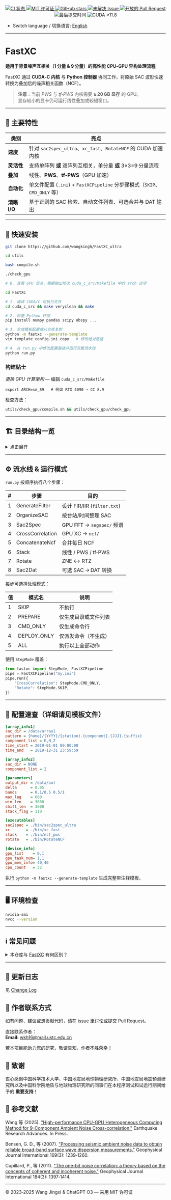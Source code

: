 <p align="center">
  <a href="https://github.com/wangkingh/FastXC/actions">
    <img src="https://img.shields.io/github/actions/workflow/status/wangkingh/FastXC_ultra/ci.yml?branch=main&label=CI&logo=github" alt="CI 状态">
  </a>
  <a href="LICENSE">
    <img src="https://img.shields.io/github/license/wangkingh/FastXC_ultra?color=blue&logo=open-source-initiative" alt="MIT 许可证">
  </a>
  <a href="https://github.com/wangkingh/FastXC/stargazers">
    <img src="https://img.shields.io/github/stars/wangkingh/FastXC_ultra?style=social" alt="GitHub stars">
  </a>
  <a href="https://github.com/wangkingh/FastXC/issues">
    <img src="https://img.shields.io/github/issues/wangkingh/FastXC_ultra?logo=github" alt="未解决 Issue">
  </a>
  <a href="https://github.com/wangkingh/FastXC/pulls">
    <img src="https://img.shields.io/github/issues-pr/wangkingh/FastXC_ultra?logo=github" alt="开放的 Pull Request">
  </a>
  <img src="https://img.shields.io/github/last-commit/wangkingh/FastXC_ultra?logo=git" alt="最后提交时间">
  <img src="https://img.shields.io/badge/CUDA-11.8%2B-green?logo=nvidia" alt="CUDA ≥11.8">
</p>

* Switch language / 切换语言: [English](README.md)

---

# FastXC
**适用于背景噪声互相关（1 分量 & 9 分量）的高性能 CPU‑GPU 异构处理流程**

FastXC 通过 **CUDA‑C 内核** 与 **Python 控制器** 协同工作，将原始 SAC 波形快速转换为叠加后的噪声相关函数（NCF）。

> **注意**：当前 *PWS* 与 *tf‑PWS* 内核需要 **≥ 20 GB 显存** 的 GPU。  
> 显存较小的显卡仍可运行线性叠加或较短窗口。

---

## 🚩 主要特性
| 类别 | 亮点 |
|------|------|
| **速度** | 针对 `sac2spec_ultra`、`xc_fast`、`RotateNCF` 的 CUDA 加速内核 |
| **灵活性** | 支持单阵列 **或** 双阵列互相关，单分量 **或** 3×3=9 分量流程 |
| **叠加** | 线性、**PWS**、**tf‑PWS**（GPU 加速） |
| **自动化** | 单文件配置 (`.ini`) + `FastXCPipeline` 分步骤模式（`SKIP`、`CMD_ONLY` 等） |
| **清晰 I/O** | 基于正则的 SAC 检索、自动文件列表、可选合并与 DAT 输出 |

---

## 🌱 快速安装
```bash
git clone https://github.com/wangkingh/FastXC_ultra

cd utils

bash compile.sh

./chech_gpu

# 0. 查看 GPU 信息，根据输出修改 cuda_c_src/Makefile 中的 arch 选项

cd FastXC

# 1. 编译 CUDA/C 可执行文件
cd cuda_c_src && make veryclean && make

# 2. 检查 Python 环境
pip install numpy pandas scipy obspy ...

# 3. 生成模板配置或从仓库复制
python -m fastxc --generate-template
vim template_config.ini.copy   # 修改绝对路径

# 4. 在 run.py 中修改配置路径并运行完整流水线
python run.py
```

### 构建贴士
*更换 GPU 计算架构* — 编辑 `cuda_c_src/Makefile`
```
export ARCH=sm_89   # 例如 RTX 4090 → CC 8.9
```
检查方法：
```bash
utils/check_gpu/compile.sh && utils/check_gpu/check_gpu
```

---

## 🏗 目录结构一览
<details>
<summary>点击展开</summary>

```text
cuda_c_src/          CUDA 内核与 Makefile
  ├─ sac2spec_stable/ 将 sac 转为谱
  ├─ sac2spec_ultra/  使用额外滤波将 sac 转为谱
  ├─ xc/              计算谱间互相关
  ├─ ncf_pws/         叠加 NCF
  ├─ rotate/          将 NCF 从 ENZ 坐标旋转到 RTZ
  ├─ Makefile
fastxc/              Python 调度器
  ├─ cmd_generator/   生成 *.cmds.txt
  ├─ cmd_deployer/    派发命令
  ├─ list_generator/  生成文件列表
  └─ utils/           配置解析、滤波设计等
bin/
  ├─ sac2spec_stable
  ├─ sac2spec_ultra
  ├─ xc_fast
  ├─ ncf_pws
  ├─ RotateNCF
utils/
  ├─ check_gpu/     检测 GPU 能力
  ├─ extract.py     互相关后将 “bigsac” 拆分为 sac
  ├─ GPU_vs_CPU.png

config/              示例 *.ini
run.py               最小启动脚本
```
</details>

---

## ⚙️ 流水线 & 运行模式
`run.py` 按顺序执行八个步骤：

| # | 步骤 | 目的 |
|---|------|------|
| 1 | GenerateFilter     | 设计 FIR/IIR (`filter.txt`)          |
| 2 | OrganizeSAC        | 按台站/时间整理 SAC                 |
| 3 | Sac2Spec           | GPU FFT → `segspec/` 频谱           |
| 4 | CrossCorrelation   | GPU XC → `ncf/`                     |
| 5 | ConcatenateNcf     | 合并每日 NCF                        |
| 6 | Stack              | 线性 / PWS / tf‑PWS                 |
| 7 | Rotate             | ZNE ↔ RTZ                           |
| 8 | Sac2Dat            | 可选 SAC → DAT 转换                 |

每步可选择处理模式：

| 值 | 模式名 | 说明 |
|----|--------|------|
| 1 | SKIP        | 不执行              |
| 2 | PREPARE     | 仅生成目录或文件列表 |
| 3 | CMD_ONLY    | 仅生成命令行        |
| 4 | DEPLOY_ONLY | 仅派发命令（不生成） |
| 5 | ALL         | 执行以上全部动作     |

使用 `StepMode` 覆盖：

```python
from fastxc import StepMode, FastXCPipeline
pipe = FastXCPipeline("my.ini")
pipe.run({
    "CrossCorrelation": StepMode.CMD_ONLY,
    "Rotate": StepMode.SKIP,
})
```

---

## 📝 配置速查（详细请见模板文件）
```ini
[array_info1]
sac_dir = /data/array1
pattern = {home}/{YYYY}/{station}.{component}.{JJJ}.{suffix}
component_list = E,N,Z
time_start = 2019-01-01 00:00:00
time_end   = 2019-12-31 23:59:59

[array_info2]
sac_dir = NONE
component_list = Z

[parameters]
output_dir = /data/out
delta      = 0.05
bands      = 0.1/0.5 0.5/1
max_lag    = 600
win_len    = 3600
shift_len  = 3600
stack_flag = 110

[executables]
sac2spec = ./bin/sac2spec_ultra
xc       = ./bin/xc_fast
stack    = ./bin/ncf_pws
rotate   = ./bin/RotateNCF

[device_info]
gpu_list    = 0,1
gpu_task_num= 1,1
gpu_mem_info= 40,40
cpu_count   = 32
```
执行 `python -m fastxc --generate-template` 生成完整带注释模板。

---

## 🖥 环境检查
```bash
nvidia-smi
nvcc --version
```

---

## ℹ️ 常见问题
<details><summary>本仓库与 <a href="https://github.com/wangkingh/FastXC" target="_blank">FastXC</a> 有何区别？</summary>

1. **更高采样率支持**  
   *PWS* / *tf‑PWS* 的 CUDA 批处理实现已重写，可处理更高采样率数据。

2. **磁盘友好的 NCF 输出**  
   在 **xc** 阶段，各段 NCF 现在 **追加写入原文件尾部**，而非写入新文件。

3. **取消 “dual” 模式**  
   删除 *dual* 工作流。互相关与叠加在单一高性能模式运行，速度更快，但占用更多磁盘。

4. **时间戳过滤**  
   可提供时间列表文件，仅保留落在指定时间段的 SAC 文件。

5. **更清晰的配置**  
   配置文件重新设计：常用项前置，进阶参数放在 **advanced** 区域，便于自定义。

</details>

---

## 📒 更新日志
见 [Change Log](changelog.md)

## 📧 作者联系方式
如有问题、建议或想贡献代码，请在 [issue](https://github.com/wangkingh/FastXC/issues) 里讨论或提交 Pull Request。

直接联系作者：  
**Email:** [wkh16@mail.ustc.edu.cn](mailto:wkh16@mail.ustc.edu.cn)

若本项目能助力您的研究，敬请告知，作者不胜荣幸！

## 🙏 致谢
衷心感谢中国科学技术大学、中国地震局地球物理研究所、中国地震局地震预测研究所以及中国科学院地质与地球物理研究所的同事们在本程序测试和试运行期间给予的 __重要支持__！

## 📜 参考文献
Wang 等 (2025). ["High-performance CPU-GPU Heterogeneous Computing Method for 9-Component Ambient Noise Cross-correlation."](https://doi.org/10.1016/j.eqrea.2024.100357) Earthquake Research Advances. In Press.

Bensen, G. D., 等 (2007). ["Processing seismic ambient noise data to obtain reliable broad-band surface wave dispersion measurements."](https://dx.doi.org/10.1111/j.1365-246x.2007.03374.x) Geophysical Journal International 169(3): 1239‑1260.

Cupillard, P., 等 (2011). ["The one-bit noise correlation: a theory based on the concepts of coherent and incoherent noise."](https://doi.org/10.1111/j.1365-246X.2010.04923.x) Geophysical Journal International 184(3): 1397‑1414.

---

© 2023‑2025 Wang Jingxi & ChatGPT O3 — 采用 MIT 许可证
